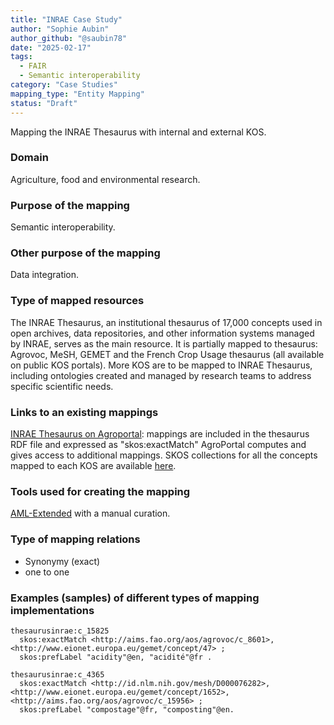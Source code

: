 ```yaml
---
title: "INRAE Case Study"
author: "Sophie Aubin"
author_github: "@saubin78"
date: "2025-02-17"
tags:
  - FAIR
  - Semantic interoperability
category: "Case Studies"
mapping_type: "Entity Mapping"
status: "Draft"
---
```


Mapping the INRAE Thesaurus with internal and external KOS.

### Domain

Agriculture, food and environmental research.

### Purpose of the mapping

Semantic interoperability.

### Other purpose of the mapping

Data integration.

### Type of mapped resources

The INRAE Thesaurus, an institutional thesaurus of 17,000 concepts used in open archives, data repositories, and other information systems managed by INRAE, serves as the main resource. It is partially mapped to thesaurus: Agrovoc, MeSH, GEMET and the French Crop Usage thesaurus (all available on public KOS portals).
More KOS are to be mapped to INRAE Thesaurus, including ontologies created and managed by research teams to address specific scientific needs.

### Links to an existing mappings

[INRAE Thesaurus on Agroportal](https://agroportal.lirmm.fr/ontologies/INRAETHES?p=summary): mappings are included in the thesaurus RDF file and expressed as "skos:exactMatch"
AgroPortal computes and gives access to additional mappings.
SKOS collections for all the concepts mapped to each KOS are available [here](https://consultation.vocabulaires-ouverts.inrae.fr/thesaurus-inrae/fr/page/gr_45b18adc).

### Tools used for creating the mapping

[AML-Extended](https://forgemia.inra.fr/christian.pichot/AML-Project) with a manual curation.


### Type of mapping relations

- Synonymy (exact)
- one to one

### Examples (samples) of different types of mapping implementations

```turtle
thesaurusinrae:c_15825
  skos:exactMatch <http://aims.fao.org/aos/agrovoc/c_8601>, <http://www.eionet.europa.eu/gemet/concept/47> ;
  skos:prefLabel "acidity"@en, "acidité"@fr .

thesaurusinrae:c_4365
  skos:exactMatch <http://id.nlm.nih.gov/mesh/D000076282>, <http://www.eionet.europa.eu/gemet/concept/1652>, <http://aims.fao.org/aos/agrovoc/c_15956> ;
  skos:prefLabel "compostage"@fr, "composting"@en.
```
